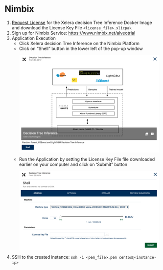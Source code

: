 # Nimbix


1. [Request License](https://xelera.io/product/demo-license-requests) for the Xelera decision Tree Inference Docker Image and download the License Key File `<license_file>.xlicpak`
2. Sign up for Nimbix Service: https://www.nimbix.net/alveotrial
3. Application Execution
    * Click Xelera decision Tree Inference on the Nimbix Platform
    * Click on “Shell” button in the lower left of the pop-up window
        <p align="center">
        <img src="images/nimbix1.png" align="middle" width="500"/>
        </p>
    * Run the Application by setting the License Key File file downloaded earlier on your computer and click on ‘Submit” button
        <p align="center">
        <img src="images/nimbix2.png" align="middle" width="500"/>
        </p>
4. SSH to the created instance: `ssh -i <pem_file>.pem centos@<instance-ip>`

